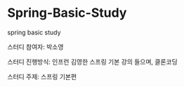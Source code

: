 # Spring-Basic-Study
spring basic study

스터디 참여자: 박소영

스터디 진행방식: 인프런 김영한 스프링 기본 강의 들으며, 클론코딩

스터디 주제: 스프링 기본편
